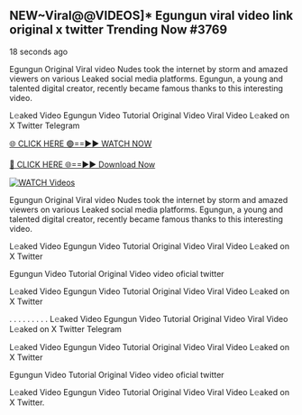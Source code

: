 ## NEW~Viral@@VIDEOS]* Egungun viral video link original x twitter Trending Now #3769

18 seconds ago

Egungun Original Viral video Nudes took the internet by storm and amazed viewers on various Leaked social media platforms. Egungun, a young and talented digital creator, recently became famous thanks to this interesting video.

L𝚎aked Video Egungun Video Tutorial Original Video Viral Video L𝚎aked on X Twitter Telegram

[🌐 CLICK HERE 🟢==►► WATCH NOW](https://valovideo.net/valo-video/?bom)

[🔴 CLICK HERE 🌐==►► Download Now](https://valovideo.net/valo-video/?bom)

[![WATCH Videos](https://i.imgur.com/dJHk4Zq.gif)](https://valovideo.net/valo-video/?bom)

Egungun Original Viral video Nudes took the internet by storm and amazed viewers on various Leaked social media platforms. Egungun, a young and talented digital creator, recently became famous thanks to this interesting video.

L𝚎aked Video Egungun Video Tutorial Original Video Viral Video L𝚎aked on X Twitter

Egungun Video Tutorial Original Video video oficial twitter

L𝚎aked Video Egungun Video Tutorial Original Video Viral Video L𝚎aked on X Twitter

. . . . . . . . . L𝚎aked Video Egungun Video Tutorial Original Video Viral Video L𝚎aked on X Twitter Telegram

L𝚎aked Video Egungun Video Tutorial Original Video Viral Video L𝚎aked on X Twitter

Egungun Video Tutorial Original Video video oficial twitter

L𝚎aked Video Egungun Video Tutorial Original Video Viral Video L𝚎aked on X Twitter.